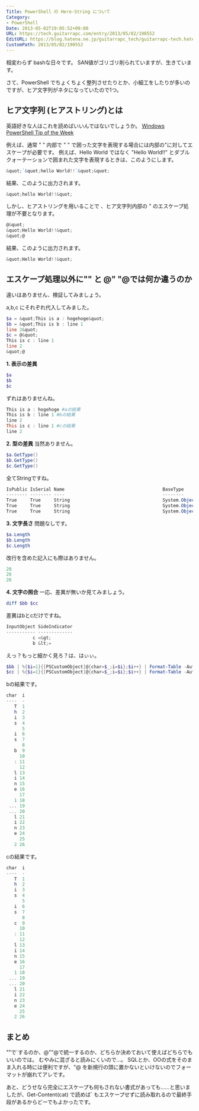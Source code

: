 ```yaml
---
Title: PowerShell の Here-String について
Category:
- PowerShell
Date: 2013-05-02T19:05:52+09:00
URL: https://tech.guitarrapc.com/entry/2013/05/02/190552
EditURL: https://blog.hatena.ne.jp/guitarrapc_tech/guitarrapc-tech.hatenablog.com/atom/entry/11696248318757675719
CustomPath: 2013/05/02/190552
---
```


相変わらず bashな日々です。
SAN値がゴリゴリ削られていますが、生きています。

さて、PowerShell でちょくちょく整列させたりとか、小細工をしたりが多いのですが、ヒア文字列がネタになっていたので1つ。



## ヒア文字列 (ヒアストリング)とは
英語好きな人はこれを読めばいいんではないでしょうか。
<a href="http://technet.microsoft.com/ja-jp/library/ee692792.aspx" target="_blank">Windows PowerShell Tip of the Week</a>

例えば、通常 " " 内部で " " で囲った文字を表現する場合には内部の"に対してエスケープが必要です。
例えば、Hello World ではなく "Hello World!!" とダブルクォーテーションで囲まれた文字を表現するときは、このようにします。

```ps1
&quot;`&quot;hello World!!`&quot;&quot;
```

結果、このように出力されます。

```ps1
&quot;hello World!!&quot;
```


しかし、ヒアストリングを用いることで 、ヒア文字列内部の " のエスケープ処理が不要となります。


```ps1
@&quot;
&quot;Hello World!!&quot;
&quot;@
```

結果、このように出力されます。

```ps1
&quot;Hello World!!&quot;
```



## エスケープ処理以外に"" と @" "@では何か違うのか
違いはありません、検証してみましょう。

a,b,c にそれぞれ代入してみました。

```ps1
$a = &quot;This is a : hogehoge&quot;
$b = &quot;This is b : line 1
line 2&quot;
$c = @&quot;
This is c : line 1
line 2
&quot;@
```


**1. 表示の差異**

```ps1
$a
$b
$c
```


ずれはありませんね。

```ps1
This is a : hogehoge #aの結果
This is b : line 1 #bの結果
line 2
This is c : line 1 #cの結果
line 2
```


**2. 型の差異**
当然ありません。

```ps1
$a.GetType()
$b.GetType()
$c.GetType()
```

全てStringですね。

```ps1
IsPublic IsSerial Name                                     BaseType
-------- -------- ----                                     --------
True     True     String                                   System.Object
True     True     String                                   System.Object
True     True     String                                   System.Object
```


**3. 文字長さ**
問題なしです。

```ps1
$a.Length
$b.Length
$c.Length
```

改行を含めた記入にも際はありません。

```ps1
20
26
26
```


**4. 文字の照合**
一応、差異が無いか見てみましょう。

```ps1
diff $bb $cc
```

差異はbとcだけですね。

```ps1
InputObject SideIndicator
----------- -------------
          c =&gt;
          b &lt;=
```


えっ？もっと細かく見ろ？は、はぃぃ。

```ps1
$bb | %{$i=1}{[PSCustomObject]@{char=$_;i=$i};$i++} | Format-Table -AutoSize
$cc | %{$i=1}{[PSCustomObject]@{char=$_;i=$i};$i++} | Format-Table -AutoSize
```


bの結果です。

```ps1
char  i
----  -
   T  1
   h  2
   i  3
   s  4
      5
   i  6
   s  7
      8
   b  9
     10
   : 11
     12
   l 13
   i 14
   n 15
   e 16
     17
   1 18
 ... 19
 ... 20
   l 21
   i 22
   n 23
   e 24
     25
   2 26
```


cの結果です。

```ps1
char  i
----  -
   T  1
   h  2
   i  3
   s  4
      5
   i  6
   s  7
      8
   c  9
     10
   : 11
     12
   l 13
   i 14
   n 15
   e 16
     17
   1 18
 ... 19
 ... 20
   l 21
   i 22
   n 23
   e 24
     25
   2 26
```



## まとめ
""で`するのか、@""@で統一するのか、どちらか決めておいて使えばどちらでもいいのでは。
むやみに混ざると読みにくいので…。
SQLとか、OOの式をそのまま入れる時には便利ですが、"@ を新規行の頭に置かないといけないのでフォーマットが崩れてアレです。

あと、どうせなら完全にエスケープも何もされない書式があっても……と思いましたが、Get-Content(cat) で読めば` もエスケープせずに読み取れるので最終手段があるからどーでもよかったです。
